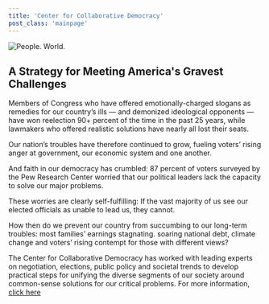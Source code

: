 ```yaml
---
title: 'Center for Collaborative Democracy'
post_class: 'mainpage'
---
```


![People. World.](/files/people-world.jpg)

## A Strategy for Meeting America's Gravest Challenges

Members of Congress who have offered emotionally-charged slogans as remedies for our country’s ills — and demonized ideological opponents — have won reelection 90+ percent of the time in the past 25 years, while lawmakers who offered realistic solutions have nearly all lost their seats. 

Our nation’s troubles have therefore continued to grow, fueling voters’ rising anger at government, our economic system and one another. 

And faith in our democracy has crumbled: 87 percent of voters surveyed by the Pew Research Center worried that our political leaders lack the capacity to solve our major problems. 

These worries are clearly self-fulfilling: If the vast majority of us see our elected officials as unable to lead us, they cannot. 

How then do we prevent our country from succumbing to our long-term troubles: most families’ earnings stagnating. soaring national debt, climate change and voters’ rising contempt for those with different views? 

The Center for Collaborative Democracy has worked with leading experts on negotiation, elections, public policy and societal trends to develop practical steps for unifying the diverse segments of our society around common-sense solutions for our critical problems.
For more information, [click here][2]

[2]: http://www.GenuineRepresentation.org/future
